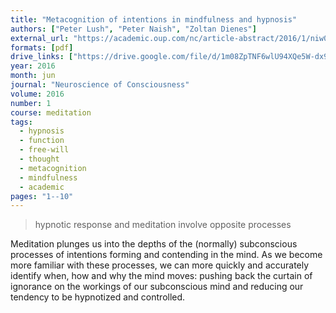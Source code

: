 ```yaml
---
title: "Metacognition of intentions in mindfulness and hypnosis"
authors: ["Peter Lush", "Peter Naish", "Zoltan Dienes"]
external_url: "https://academic.oup.com/nc/article-abstract/2016/1/niw007/2757127"
formats: [pdf]
drive_links: ["https://drive.google.com/file/d/1m08ZpTNF6wlU94XQe5W-dx9LzRkGaf9w/view?usp=drivesdk"]
year: 2016
month: jun
journal: "Neuroscience of Consciousness"
volume: 2016
number: 1
course: meditation
tags:
  - hypnosis
  - function
  - free-will
  - thought
  - metacognition
  - mindfulness
  - academic
pages: "1--10"
---
```


> hypnotic response and meditation involve opposite processes

Meditation plunges us into the depths of the (normally) subconscious processes of intentions forming and contending in the mind. As we become more familiar with these processes, we can more quickly and accurately identify when, how and why the mind moves: pushing back the curtain of ignorance on the workings of our subconscious mind and reducing our tendency to be hypnotized and controlled.


